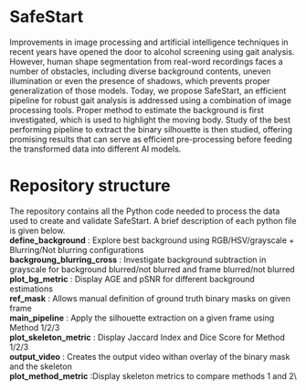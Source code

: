 # SafeStart

Improvements in image processing and artificial intelligence techniques in recent years have opened the door to alcohol screening using gait analysis. However, human shape segmentation from real-word recordings faces a number of obstacles, including diverse background contents, uneven illumination or even the presence of shadows, which prevents proper generalization of those models. Today, we propose SafeStart, an efficient pipeline for robust gait analysis is addressed using a combination of image processing tools. Proper method to estimate the background is first investigated, which is used to highlight the moving body. Study of the best performing pipeline to extract the binary silhouette is then studied, offering promising results that can serve as efficient pre-processing before feeding the transformed data into different AI models.

# Repository structure
The repository contains all the Python code needed to process the data used to create and validate SafeStart. A brief description of each python file is given below. \
**define_background** : Explore best background using RGB/HSV/grayscale + Blurring/Not blurring configurations\
**backgroung_blurring_cross** : Investigate background subtraction in grayscale for background blurred/not blurred and frame blurred/not blurred\
**plot_bg_metric** : Display AGE and pSNR for different background estimations\
**ref_mask** : Allows manual definition of ground truth binary masks on given frame\
**main_pipeline** : Apply the silhouette extraction on a given frame using Method 1/2/3 \
**plot_skeleton_metric** : Display Jaccard Index and Dice Score for Method 1/2/3\
**output_video** : Creates the output video withan overlay of the binary mask and the skeleton\
**plot_method_metric** :Display skeleton metrics to compare methods 1 and 2\
